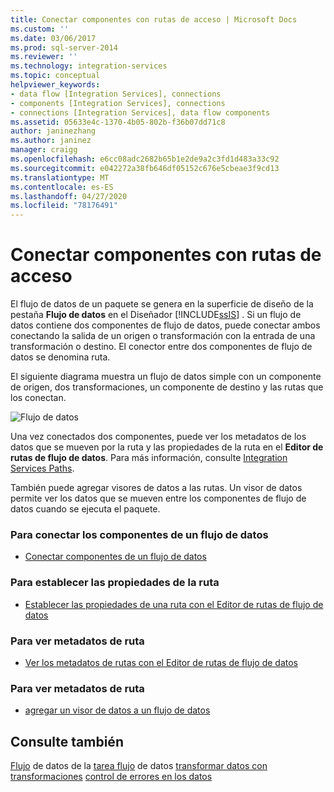 ```yaml
---
title: Conectar componentes con rutas de acceso | Microsoft Docs
ms.custom: ''
ms.date: 03/06/2017
ms.prod: sql-server-2014
ms.reviewer: ''
ms.technology: integration-services
ms.topic: conceptual
helpviewer_keywords:
- data flow [Integration Services], connections
- components [Integration Services], connections
- connections [Integration Services], data flow components
ms.assetid: 05633e4c-1370-4b05-802b-f36b07dd71c8
author: janinezhang
ms.author: janinez
manager: craigg
ms.openlocfilehash: e6cc08adc2682b65b1e2de9a2c3fd1d483a33c92
ms.sourcegitcommit: e042272a38fb646df05152c676e5cbeae3f9cd13
ms.translationtype: MT
ms.contentlocale: es-ES
ms.lasthandoff: 04/27/2020
ms.locfileid: "78176491"
---
```

# <a name="connect-components-with-paths"></a>Conectar componentes con rutas de acceso
  El flujo de datos de un paquete se genera en la superficie de diseño de la pestaña **Flujo de datos** en el Diseñador [!INCLUDE[ssIS](../includes/ssis-md.md)] . Si un flujo de datos contiene dos componentes de flujo de datos, puede conectar ambos conectando la salida de un origen o transformación con la entrada de una transformación o destino. El conector entre dos componentes de flujo de datos se denomina ruta.

 El siguiente diagrama muestra un flujo de datos simple con un componente de origen, dos transformaciones, un componente de destino y las rutas que los conectan.

 ![Flujo de datos](media/mw-dts-08.gif "flujo de datos")

 Una vez conectados dos componentes, puede ver los metadatos de los datos que se mueven por la ruta y las propiedades de la ruta en el **Editor de rutas de flujo de datos**. Para más información, consulte [Integration Services Paths](data-flow/integration-services-paths.md).

 También puede agregar visores de datos a las rutas. Un visor de datos permite ver los datos que se mueven entre los componentes de flujo de datos cuando se ejecuta el paquete.

### <a name="to-connect-components-in-a-data-flow"></a>Para conectar los componentes de un flujo de datos

-   [Conectar componentes de un flujo de datos](data-flow/connect-components-in-a-data-flow.md)

### <a name="to-set-path-properties"></a>Para establecer las propiedades de la ruta

-   [Establecer las propiedades de una ruta con el Editor de rutas de flujo de datos](../../2014/integration-services/set-the-properties-of-a-path-by-using-the-data-flow-path-editor.md)

### <a name="to-view-path-metadata"></a>Para ver metadatos de ruta

-   [Ver los metadatos de rutas con el Editor de rutas de flujo de datos](../../2014/integration-services/view-path-metadata-in-the-data-flow-path-editor.md)

### <a name="to-view-path-metadata"></a>Para ver metadatos de ruta

-   [agregar un visor de datos a un flujo de datos](../../2014/integration-services/add-a-data-viewer-to-a-data-flow.md)

## <a name="see-also"></a>Consulte también
 [Flujo](data-flow/data-flow.md) de datos de la [tarea flujo](control-flow/data-flow-task.md) de datos [transformar datos con transformaciones](data-flow/transformations/transform-data-with-transformations.md) [control de errores en los datos](data-flow/error-handling-in-data.md)


